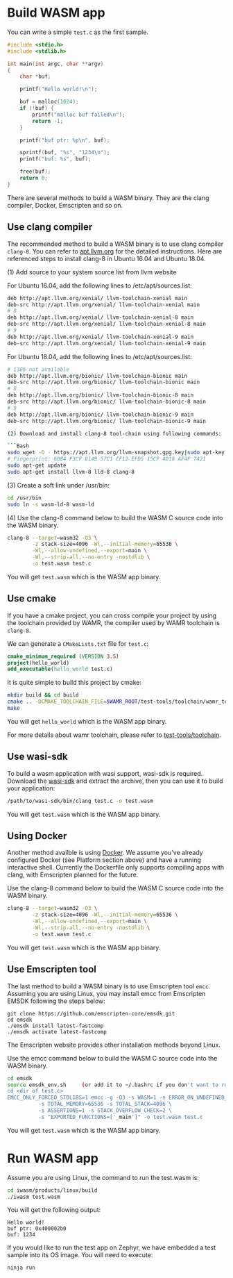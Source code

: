 

Build WASM app
=========================
You can write a simple ```test.c``` as the first sample.

```C
#include <stdio.h>
#include <stdlib.h>

int main(int argc, char **argv)
{
    char *buf;

    printf("Hello world!\n");

    buf = malloc(1024);
    if (!buf) {
        printf("malloc buf failed\n");
        return -1;
    }

    printf("buf ptr: %p\n", buf);

    sprintf(buf, "%s", "1234\n");
    printf("buf: %s", buf);

    free(buf);
    return 0;
}
```

There are several methods to build a WASM binary. They are the clang compiler, Docker, Emscripten and so on.

## Use clang compiler

The recommended method to build a WASM binary is to use clang compiler ```clang-8```. You can refer to [apt.llvm.org](https://apt.llvm.org) for the detailed instructions. Here are referenced steps to install clang-8 in Ubuntu 16.04 and Ubuntu 18.04.

(1) Add source to your system source list from llvm website

For Ubuntu 16.04, add the following lines to /etc/apt/sources.list:

```Bash
deb http://apt.llvm.org/xenial/ llvm-toolchain-xenial main
deb-src http://apt.llvm.org/xenial/ llvm-toolchain-xenial main
# 8
deb http://apt.llvm.org/xenial/ llvm-toolchain-xenial-8 main
deb-src http://apt.llvm.org/xenial/ llvm-toolchain-xenial-8 main
# 9
deb http://apt.llvm.org/xenial/ llvm-toolchain-xenial-9 main
deb-src http://apt.llvm.org/xenial/ llvm-toolchain-xenial-9 main
```

For Ubuntu 18.04, add the following lines to /etc/apt/sources.list:

```Bash
# i386 not available
deb http://apt.llvm.org/bionic/ llvm-toolchain-bionic main
deb-src http://apt.llvm.org/bionic/ llvm-toolchain-bionic main
# 8
deb http://apt.llvm.org/bionic/ llvm-toolchain-bionic-8 main
deb-src http://apt.llvm.org/bionic/ llvm-toolchain-bionic-8 main
# 9
deb http://apt.llvm.org/bionic/ llvm-toolchain-bionic-9 main
deb-src http://apt.llvm.org/bionic/ llvm-toolchain-bionic-9 main

(2) Download and install clang-8 tool-chain using following commands:

```Bash
sudo wget -O - https://apt.llvm.org/llvm-snapshot.gpg.key|sudo apt-key add -
# Fingerprint: 6084 F3CF 814B 57C1 CF12 EFD5 15CF 4D18 AF4F 7421
sudo apt-get update
sudo apt-get install llvm-8 lld-8 clang-8
```

(3) Create a soft link under /usr/bin:

```Bash
cd /usr/bin
sudo ln -s wasm-ld-8 wasm-ld
```

(4) Use the clang-8 command below to build the WASM C source code into the WASM binary.

```Bash
clang-8 --target=wasm32 -O3 \
        -z stack-size=4096 -Wl,--initial-memory=65536 \
        -Wl,--allow-undefined,--export=main \
        -Wl,--strip-all,--no-entry -nostdlib \
        -o test.wasm test.c
```

You will get ```test.wasm``` which is the WASM app binary.

## Use cmake

If you have a cmake project, you can cross compile your project by using the toolchain provided by WAMR, the compiler used by WAMR toolchain is `clang-8`.

We can generate a `CMakeLists.txt` file for `test.c`:
```cmake
cmake_minimum_required (VERSION 3.5)
project(hello_world)
add_executable(hello_world test.c)
```
It is quite simple to build this project by cmake:
```Bash
mkdir build && cd build
cmake .. -DCMAKE_TOOLCHAIN_FILE=$WAMR_ROOT/test-tools/toolchain/wamr_toolchain.cmake
make
```
You will get ```hello_world``` which is the WASM app binary.

For more details about wamr toolchain, please refer to [test-tools/toolchain](../test-tools/toolchain/README.md).

## Use wasi-sdk

To build a wasm application with wasi support, wasi-sdk is required. Download the [wasi-sdk](https://github.com/CraneStation/wasi-sdk/releases) and extract the archive, then you can use it to build your application:
```Bash
/path/to/wasi-sdk/bin/clang test.c -o test.wasm
```

You will get ```test.wasm``` which is the WASM app binary.

## Using Docker

Another method availble is using [Docker](https://www.docker.com/). We assume you've already configured Docker (see Platform section above) and have a running interactive shell. Currently the Dockerfile only supports compiling apps with clang, with Emscripten planned for the future.

Use the clang-8 command below to build the WASM C source code into the WASM binary.

```Bash
clang-8 --target=wasm32 -O3 \
        -z stack-size=4096 -Wl,--initial-memory=65536 \
        -Wl,--allow-undefined,--export=main \
        -Wl,--strip-all,--no-entry -nostdlib \
        -o test.wasm test.c
```

You will get ```test.wasm``` which is the WASM app binary.

##  Use Emscripten tool

The last method to build a WASM binary is to use Emscripten tool ```emcc```.
Assuming you are using Linux, you may install emcc from Emscripten EMSDK following the steps below:

```
git clone https://github.com/emscripten-core/emsdk.git
cd emsdk
./emsdk install latest-fastcomp
./emsdk activate latest-fastcomp
```
The Emscripten website provides other installation methods beyond Linux.

Use the emcc command below to build the WASM C source code into the WASM binary.
``` Bash
cd emsdk
source emsdk_env.sh     (or add it to ~/.bashrc if you don't want to run it each time)
cd <dir of test.c>
EMCC_ONLY_FORCED_STDLIBS=1 emcc -g -O3 -s WASM=1 -s ERROR_ON_UNDEFINED_SYMBOLS=0 \
          -s TOTAL_MEMORY=65536 -s TOTAL_STACK=4096 \
          -s ASSERTIONS=1 -s STACK_OVERFLOW_CHECK=2 \
          -s "EXPORTED_FUNCTIONS=['_main']" -o test.wasm test.c
```
You will get ```test.wasm``` which is the WASM app binary.

Run WASM app
========================

Assume you are using Linux, the command to run the test.wasm is:
``` Bash
cd iwasm/products/linux/build
./iwasm test.wasm
```
You will get the following output:
```
Hello world!
buf ptr: 0x400002b0
buf: 1234
```
If you would like to run the test app on Zephyr, we have embedded a test sample into its OS image. You will need to execute:
```
ninja run
```
